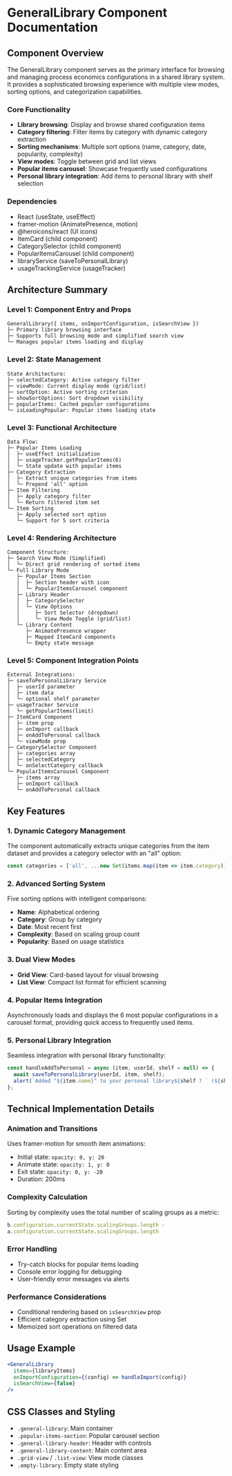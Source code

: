 # GeneralLibrary Component Documentation

## Component Overview
The GeneralLibrary component serves as the primary interface for browsing and managing process economics configurations in a shared library system. It provides a sophisticated browsing experience with multiple view modes, sorting options, and categorization capabilities.

### Core Functionality
- **Library browsing**: Display and browse shared configuration items
- **Category filtering**: Filter items by category with dynamic category extraction
- **Sorting mechanisms**: Multiple sort options (name, category, date, popularity, complexity)
- **View modes**: Toggle between grid and list views
- **Popular items carousel**: Showcase frequently used configurations
- **Personal library integration**: Add items to personal library with shelf selection

### Dependencies
- React (useState, useEffect)
- framer-motion (AnimatePresence, motion)
- @heroicons/react (UI icons)
- ItemCard (child component)
- CategorySelector (child component)
- PopularItemsCarousel (child component)
- libraryService (saveToPersonalLibrary)
- usageTrackingService (usageTracker)

## Architecture Summary

### Level 1: Component Entry and Props
```
GeneralLibrary({ items, onImportConfiguration, isSearchView })
├─ Primary library browsing interface
├─ Supports full browsing mode and simplified search view
└─ Manages popular items loading and display
```

### Level 2: State Management
```
State Architecture:
├─ selectedCategory: Active category filter
├─ viewMode: Current display mode (grid/list)
├─ sortOption: Active sorting criterion
├─ showSortOptions: Sort dropdown visibility
├─ popularItems: Cached popular configurations
└─ isLoadingPopular: Popular items loading state
```

### Level 3: Functional Architecture
```
Data Flow:
├─ Popular Items Loading
│  ├─ useEffect initialization
│  ├─ usageTracker.getPopularItems(6)
│  └─ State update with popular items
├─ Category Extraction
│  ├─ Extract unique categories from items
│  └─ Prepend 'all' option
├─ Item Filtering
│  ├─ Apply category filter
│  └─ Return filtered item set
└─ Item Sorting
   ├─ Apply selected sort option
   └─ Support for 5 sort criteria
```

### Level 4: Rendering Architecture
```
Component Structure:
├─ Search View Mode (Simplified)
│  └─ Direct grid rendering of sorted items
└─ Full Library Mode
   ├─ Popular Items Section
   │  ├─ Section header with icon
   │  └─ PopularItemsCarousel component
   ├─ Library Header
   │  ├─ CategorySelector
   │  └─ View Options
   │     ├─ Sort Selector (dropdown)
   │     └─ View Mode Toggle (grid/list)
   └─ Library Content
      ├─ AnimatePresence wrapper
      ├─ Mapped ItemCard components
      └─ Empty state message
```

### Level 5: Component Integration Points
```
External Integrations:
├─ saveToPersonalLibrary Service
│  ├─ userId parameter
│  ├─ item data
│  └─ optional shelf parameter
├─ usageTracker Service
│  └─ getPopularItems(limit)
├─ ItemCard Component
│  ├─ item prop
│  ├─ onImport callback
│  ├─ onAddToPersonal callback
│  └─ viewMode prop
├─ CategorySelector Component
│  ├─ categories array
│  ├─ selectedCategory
│  └─ onSelectCategory callback
└─ PopularItemsCarousel Component
   ├─ items array
   ├─ onImport callback
   └─ onAddToPersonal callback
```

## Key Features

### 1. Dynamic Category Management
The component automatically extracts unique categories from the item dataset and provides a category selector with an "all" option:
```javascript
const categories = ['all', ...new Set(items.map(item => item.category))];
```

### 2. Advanced Sorting System
Five sorting options with intelligent comparisons:
- **Name**: Alphabetical ordering
- **Category**: Group by category
- **Date**: Most recent first
- **Complexity**: Based on scaling group count
- **Popularity**: Based on usage statistics

### 3. Dual View Modes
- **Grid View**: Card-based layout for visual browsing
- **List View**: Compact list format for efficient scanning

### 4. Popular Items Integration
Asynchronously loads and displays the 6 most popular configurations in a carousel format, providing quick access to frequently used items.

### 5. Personal Library Integration
Seamless integration with personal library functionality:
```javascript
const handleAddToPersonal = async (item, userId, shelf = null) => {
  await saveToPersonalLibrary(userId, item, shelf);
  alert(`Added "${item.name}" to your personal library${shelf ? ` (${shelf})` : ''}`);
};
```

## Technical Implementation Details

### Animation and Transitions
Uses framer-motion for smooth item animations:
- Initial state: `opacity: 0, y: 20`
- Animate state: `opacity: 1, y: 0`
- Exit state: `opacity: 0, y: -20`
- Duration: 200ms

### Complexity Calculation
Sorting by complexity uses the total number of scaling groups as a metric:
```javascript
b.configuration.currentState.scalingGroups.length - 
a.configuration.currentState.scalingGroups.length
```

### Error Handling
- Try-catch blocks for popular items loading
- Console error logging for debugging
- User-friendly error messages via alerts

### Performance Considerations
- Conditional rendering based on `isSearchView` prop
- Efficient category extraction using Set
- Memoized sort operations on filtered data

## Usage Example
```jsx
<GeneralLibrary 
  items={libraryItems}
  onImportConfiguration={(config) => handleImport(config)}
  isSearchView={false}
/>
```

## CSS Classes and Styling
- `.general-library`: Main container
- `.popular-items-section`: Popular carousel section
- `.general-library-header`: Header with controls
- `.general-library-content`: Main content area
- `.grid-view` / `.list-view`: View mode classes
- `.empty-library`: Empty state styling